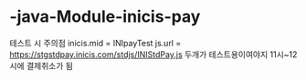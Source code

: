 # -java-Module-inicis-pay

테스트 시 주의점
inicis.mid = INIpayTest
js.url = https://stgstdpay.inicis.com/stdjs/INIStdPay.js
두개가 테스트용이여야지 11시~12시에 결제취소가 됨
